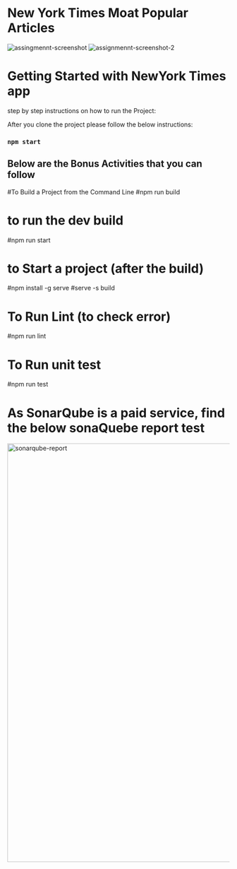 # New York Times Moat Popular Articles
![assingmennt-screenshot](https://github.com/AshishCd/nytimes-app/assets/39944703/7870396f-4e3f-4d83-90b7-7994a533af7e)
![assignmennt-screenshot-2](https://github.com/AshishCd/nytimes-app/assets/39944703/d27e824b-9340-4a27-8a83-352c32db0f1e)

# Getting Started with NewYork Times app
 step  by step instructions on how to run the Project:

 After you clone the project please follow the below instructions:
 ### `npm start`

## Below are the Bonus Activities that you can follow
#To Build a Project from the Command Line
#npm run build

# to run the dev build
#npm run start

# to Start a project (after the build)
#npm install -g serve
#serve -s build

# To Run Lint (to check error)
#npm run lint 

# To Run unit test
#npm run test

# As SonarQube is a paid service, find the below sonaQuebe report test 
<img width="948" alt="sonarqube-report" src="https://github.com/AshishCd/nytimes-app/assets/39944703/d7fda965-6c76-4e00-921c-f67e3457fe0e">


